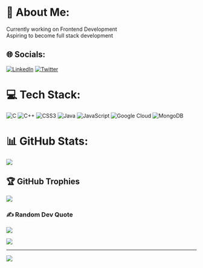 # 💫 About Me:
Currently working on Frontend Development<br>Aspiring to become full stack development


## 🌐 Socials:
[![LinkedIn](https://img.shields.io/badge/LinkedIn-%230077B5.svg?logo=linkedin&logoColor=white)](http://linkedin.com/in/aastha-dewangan/) [![Twitter](https://img.shields.io/badge/Twitter-%231DA1F2.svg?logo=Twitter&logoColor=white)](https://twitter.com/aastha_dewangan)  

# 💻 Tech Stack:
![C](https://img.shields.io/badge/c-%2300599C.svg?style=for-the-badge&logo=c&logoColor=white) ![C++](https://img.shields.io/badge/c++-%2300599C.svg?style=for-the-badge&logo=c%2B%2B&logoColor=white) ![CSS3](https://img.shields.io/badge/css3-%231572B6.svg?style=for-the-badge&logo=css3&logoColor=white) ![Java](https://img.shields.io/badge/java-%23ED8B00.svg?style=for-the-badge&logo=java&logoColor=white) ![JavaScript](https://img.shields.io/badge/javascript-%23323330.svg?style=for-the-badge&logo=javascript&logoColor=%23F7DF1E) ![Google Cloud](https://img.shields.io/badge/Google%20Cloud-%234285F4.svg?style=for-the-badge&logo=google-cloud&logoColor=white) ![MongoDB](https://img.shields.io/badge/MongoDB-%234ea94b.svg?style=for-the-badge&logo=mongodb&logoColor=white)

# 📊 GitHub Stats:
![](https://github-readme-streak-stats.herokuapp.com/?user=aasthadewangan11&theme=blue-green&hide_border=false)<br/>
## 🏆 GitHub Trophies
![](https://github-profile-trophy.vercel.app/?username=aasthadewangan11&theme=onestar&no-frame=false&no-bg=false&margin-w=4)

### ✍️ Random Dev Quote
![](https://quotes-github-readme.vercel.app/api?type=horizontal&theme=radical)

[![](https://visitcount.itsvg.in/api?id=aasthadewangan11&icon=0&color=1)](https://visitcount.itsvg.in)

---
[![](https://visitcount.itsvg.in/api?id=aasthadewangan11&icon=0&color=1)](https://visitcount.itsvg.in)
